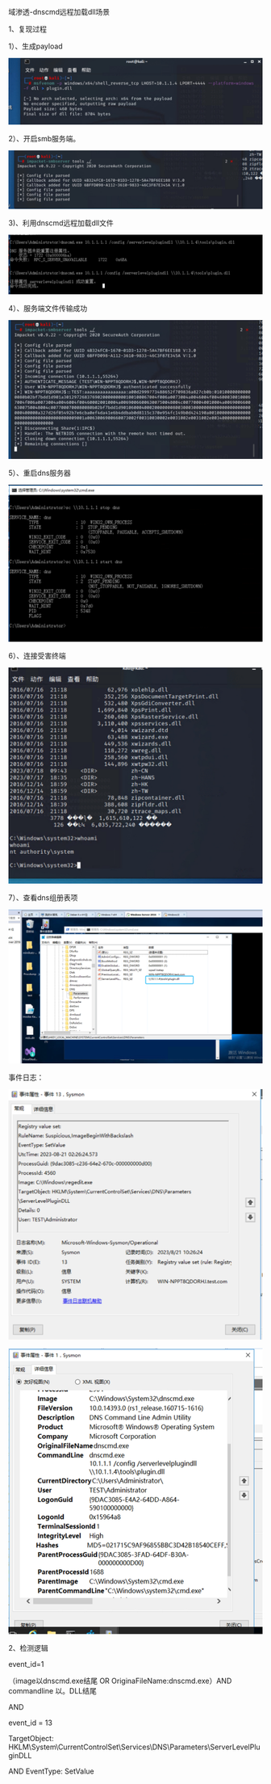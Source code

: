 域渗透-dnscmd远程加载dll场景

 

1、复现过程

1）、生成payload

![1](./assets/1.jpg)

2）、开启smb服务端。

 ![2](./assets/2.jpg)

3)、利用dnscmd远程加载dll文件

![3](./assets/3.jpg)

 

4）、服务端文件传输成功

![4](./assets/4.jpg)

5）、重启dns服务器

![5](./assets/5.jpg)

6）、连接受害终端

![6](./assets/6.jpg)

7）、查看dns组册表项

 ![7](./assets/7.jpg)



 事件日志：

![8](./assets/8.jpg)



 ![9](./assets/9.jpg)

2、检测逻辑

 

event_id=1

（image以dnscmd.exe结尾 OR OriginaFileName:dnscmd.exe）AND commandline 以。DLL结尾

AND 

event_id = 13 

TargetObject: HKLM\System\CurrentControlSet\Services\DNS\Parameters\ServerLevelPluginDLL 

AND EventType: SetValue